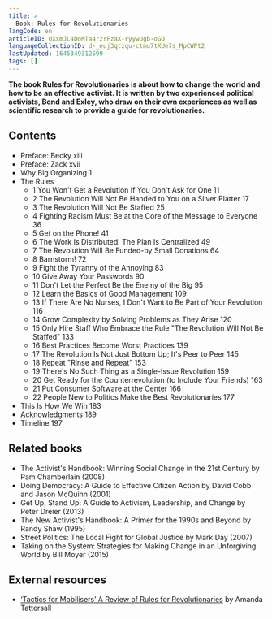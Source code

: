 ```yaml
---
title: >
  Book: Rules for Revolutionaries
langCode: en
articleID: QXxmJL4DoMTa4r2rFzaX-ryywUgb-oGO
languageCollectionID: d-_euj3qtzqu-ctmu7tXUe7s_MpCWPt2
lastUpdated: 1645349312599
tags: []
---
```


**The book Rules for Revolutionaries is about how to change the world and how to be an effective activist. It is written by two experienced political activists, Bond and Exley, who draw on their own experiences as well as scientific research to provide a guide for revolutionaries.**

## **Contents**

-   Preface: Becky xiii
-   Preface: Zack xvii
-   Why Big Organizing 1
-   The Rules
    -   1 You Won't Get a Revolution If You Don't Ask for One 11
    -   2 The Revolution Will Not Be Handed to You on a Silver Platter 17
    -   3 The Revolution Will Not Be Staffed 25
    -   4 Fighting Racism Must Be at the Core of the Message to Everyone 36
    -   5 Get on the Phone! 41
    -   6 The Work Is Distributed. The Plan Is Centralized 49
    -   7 The Revolution Will Be Funded-by Small Donations 64
    -   8 Barnstorm! 72
    -   9 Fight the Tyranny of the Annoying 83
    -   10 Give Away Your Passwords 90
    -   11 Don't Let the Perfect Be the Enemy of the Big 95
    -   12 Learn the Basics of Good Management 109
    -   13 If There Are No Nurses, I Don't Want to Be Part of Your Revolution 116
    -   14 Grow Complexity by Solving Problems as They Arise 120
    -   15 Only Hire Staff Who Embrace the Rule "The Revolution Will Not Be Staffed" 133
    -   16 Best Practices Become Worst Practices 139
    -   17 The Revolution Is Not Just Bottom Up; It's Peer to Peer 145
    -   18 Repeat "Rinse and Repeat" 153
    -   19 There's No Such Thing as a Single-Issue Revolution 159
    -   20 Get Ready for the Counterrevolution (to Include Your Friends) 163
    -   21 Put Consumer Software at the Center 166
    -   22 People New to Politics Make the Best Revolutionaries 177
-   This Is How We Win 183
-   Acknowledgments 189
-   Timeline 197

## **Related books**

-   The Activist's Handbook: Winning Social Change in the 21st Century by Pam Chamberlain (2008)
-   Doing Democracy: A Guide to Effective Citizen Action by David Cobb and Jason McQuinn (2001)
-   Get Up, Stand Up: A Guide to Activism, Leadership, and Change by Peter Dreier (2013)
-   The New Activist's Handbook: A Primer for the 1990s and Beyond by Randy Shaw (1995)
-   Street Politics: The Local Fight for Global Justice by Mark Day (2007)
-   Taking on the System: Strategies for Making Change in an Unforgiving World by Bill Moyer (2015)

## External resources

-   [‘Tactics for Mobilisers’ A Review of Rules for Revolutionaries](https://commonslibrary.org/tactics-for-mobilisers-a-review-of-rules-for-revolutionaries/) by Amanda Tattersall